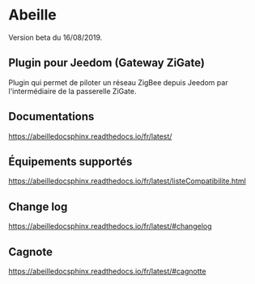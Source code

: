 # Abeille

Version beta du 16/08/2019.


## Plugin pour Jeedom (Gateway ZiGate)

Plugin qui permet de piloter un réseau ZigBee depuis Jeedom par l'intermédiaire de la passerelle ZiGate.

## Documentations

https://abeilledocsphinx.readthedocs.io/fr/latest/

## Équipements supportés

https://abeilledocsphinx.readthedocs.io/fr/latest/listeCompatibilite.html

## Change log

https://abeilledocsphinx.readthedocs.io/fr/latest/#changelog

## Cagnote

https://abeilledocsphinx.readthedocs.io/fr/latest/#cagnotte
